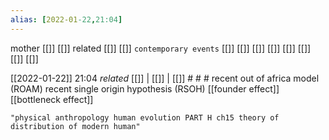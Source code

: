 ```yaml
---
alias: [2022-01-22,21:04]
---
```

 mother [[]] [[]]
 related [[]] [[]]
 `contemporary events` [[]] [[]] [[]] [[]] [[]] [[]] [[]] [[]]

[[2022-01-22]] 21:04 _related_ [[]] | [[]] | [[]] # # #
recent out of africa model (ROAM)
recent single origin hypothesis (RSOH)
[[founder effect]]
[[bottleneck effect]]

```query
"physical anthropology human evolution PART H ch15 theory of distribution of modern human"
```